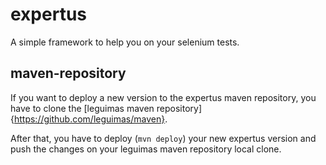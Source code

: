 expertus
========

A simple framework to help you on your selenium tests.


maven-repository
----------------

If you want to deploy a new version to the expertus maven repository, you have to clone the [leguimas maven repository]{https://github.com/leguimas/maven}.

After that, you have to deploy (`mvn deploy`) your new expertus version and push the changes on your leguimas maven repository local clone.
